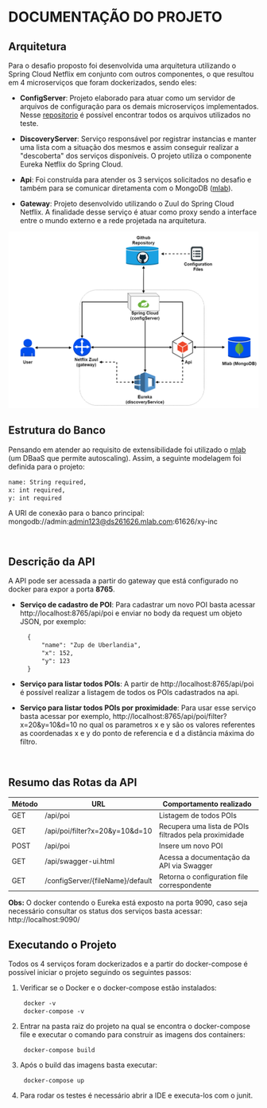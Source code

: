# DOCUMENTAÇÃO DO PROJETO

## Arquitetura
Para o desafio proposto foi desenvolvida uma arquitetura utilizando o Spring Cloud Netflix em conjunto com outros componentes, o que resultou em 4 microserviços que foram dockerizados, sendo eles:
    
- **ConfigServer**: Projeto elaborado para atuar como um servidor de arquivos de configuração para os demais microserviços implementados. Nesse [repositorio](https://github.com/systane/xy-inc-config-files) é possível encontrar todos os arquivos utilizados no teste.

- **DiscoveryServer**: Serviço responsável por registrar instancias e manter uma lista com a situação dos mesmos e assim conseguir realizar a "descoberta" dos serviços disponíveis. O projeto utiliza o componente Eureka Netflix do Spring Cloud.

- **Api**: Foi construída para atender os 3 serviços solicitados no desafio e também para se comunicar diretamenta com o MongoDB ([mlab](https://mlab.com)).

- **Gateway**: Projeto desenvolvido utilizando o Zuul do Spring Cloud Netflix. A finalidade desse serviço é atuar como proxy sendo a interface entre o mundo externo e a rede projetada na arquitetura.

<p >
  <img src="architectureDiagram.png" width="600"/> 
</p>

## Estrutura do Banco

Pensando em atender ao requisito de extensibilidade foi utilizado o [mlab](https://mlab.com) (um DBaaS que permite autoscaling). Assim, a seguinte modelagem foi definida para o projeto:

    name: String required,
    x: int required,
    y: int required

A URI de conexão para o banco principal: mongodb://admin:admin123@ds261626.mlab.com:61626/xy-inc

<br/>

## Descrição da API
A API pode ser acessada a partir do gateway que está configurado no docker para expor a porta **8765**.

- **Serviço de cadastro de POI**: Para cadastrar um novo POI basta acessar http://localhost:8765/api/poi e enviar no body da request um objeto JSON, por exemplo:

        {
            "name": "Zup de Uberlandia",
            "x": 152,
            "y": 123
        }

- **Serviço para listar todos POIs**: A partir de http://localhost:8765/api/poi é possível realizar a listagem de todos os POIs cadastrados na api.

- **Serviço para listar todos POIs por proximidade**: Para usar esse serviço basta acessar por exemplo, http://localhost:8765/api/poi/filter?x=20&y=10&d=10 no qual os parametros x e y são os valores referentes as coordenadas x e y do ponto de referencia e d a distância máxima do filtro.

<br/>

## Resumo das Rotas da API
| Método | URL  | Comportamento realizado                              | 
|--------|------|------------------------------------------------------|
| GET    | /api/poi     | Listagem de todos POIs             | 
| GET    | /api/poi/filter?x=20&y=10&d=10 | Recupera uma lista de POIs filtrados pela proximidade   | 
| POST   | /api/poi     | Insere um novo POI                     | 
| GET    | /api/swagger-ui.html | Acessa a documentação da API via Swagger| 
| GET  | /configServer/{fileName}/default | Retorna o configuration file correspondente  | 
            

**Obs:** O docker contendo o Eureka está exposto na porta 9090, caso seja necessário consultar os status dos serviços basta acessar: http://localhost:9090/
<br/>

## Executando o Projeto
Todos os 4 serviços foram dockerizados e a partir do docker-compose é possível iniciar o projeto seguindo os seguintes passos:

1. Verificar se o Docker e o docker-compose estão instalados:

        docker -v
        docker-compose -v

1. Entrar na pasta raiz do projeto na qual se encontra o docker-compose file e executar o comando para construir as imagens dos containers:

        docker-compose build

1. Após o build das imagens basta executar:

        docker-compose up


1. Para rodar os testes é necessário abrir a IDE e executa-los com o junit.